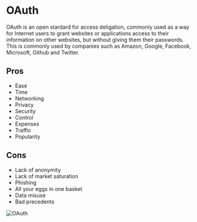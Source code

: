 # OAuth

OAuth is an open stardard for access deligation, commonly used as a way for Internet users to grant websites or applications access to their information on other websites, but without giving them their passwords. This is commonly used by companies such as Amazon, Google, Facebook, Microsoft, Github and Twitter.

## Pros

- Ease
- Time
- Networking
- Privacy
- Security
- Control
- Expenses
- Traffic
- Popularity

## Cons

- Lack of anonymity
- Lack of market saturation
- Phishing
- All your eggs in one basket
- Data misuse
- Bad precedents

![OAuth](https://d33wubrfki0l68.cloudfront.net/99bea281c4d8758b97fe07ded0136019b0ed75f6/3da15/assets-jekyll/blog/oauth/oauth-actors-cd8b4861e839037400d8521e97c5d8cf0cb029add65d1036488991c7e85dcb72.png)
